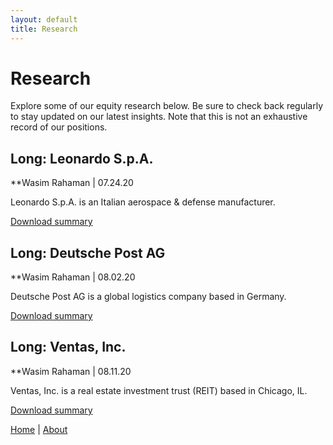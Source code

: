 ```yaml
---
layout: default
title: Research
---
```

# Research

Explore some of our equity research below. Be sure to check back regularly to stay updated on our latest insights. Note that this is not an exhaustive record of our positions.

## Long: Leonardo S.p.A.

**Wasim Rahaman | 07.24.20

Leonardo S.p.A. is an Italian aerospace & defense manufacturer. 

[Download summary](/files/LRR_WIR_LONG_Leonardo_SpA.pdf)

## Long: Deutsche Post AG

**Wasim Rahaman | 08.02.20

Deutsche Post AG is a global logistics company based in Germany.

[Download summary](/files/LRR_WIR_LONG_DeutschePost_AG.pdf)

## Long: Ventas, Inc.

**Wasim Rahaman | 08.11.20

Ventas, Inc. is a real estate investment trust (REIT) based in Chicago, IL.

[Download summary](/files/LRR_WIR_LONG_Ventas_Inc.pdf)


<a href="/index">Home</a> | <a href="/about">About</a>
